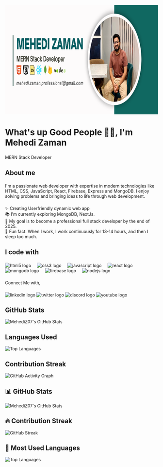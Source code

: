 <div align="center">
  <img height="360" src="https://raw.githubusercontent.com/MehediZ07/MehediZ07/refs/heads/main/Banner.png"  />
</div>

###

<h1 align="left">What's up Good People 👋👋, I'm Mehedi Zaman</h1>

###

<p align="left">MERN Stack Developer</p>

###

<h2 align="left">About me</h2>

###

<p align="left">I'm a passionate web developer with expertise in modern technologies like HTML, CSS, JavaScript, React, Firebase, Express and MongoDB. I enjoy solving problems and bringing ideas to life through web development.</p>

###

<p align="left">✨ Creating Userfriendly dynamic web app<br>📚 I'm currently exploring MongoDB, NextJs.<br>🎯 My goal is to become a professional full stack developer by the end of 2025.<br>🎲 Fun fact: When I work, I work continuously for 13-14 hours, and then I sleep too much.</p>

###

<h2 align="left">I code with</h2>

###

<div align="left">
  <img src="https://cdn.jsdelivr.net/gh/devicons/devicon/icons/html5/html5-original.svg" height="40" alt="html5 logo"  />
  <img width="12" />
  <img src="https://cdn.jsdelivr.net/gh/devicons/devicon/icons/css3/css3-original.svg" height="40" alt="css3 logo"  />
  <img width="12" />
  <img src="https://cdn.jsdelivr.net/gh/devicons/devicon/icons/javascript/javascript-original.svg" height="40" alt="javascript logo"  />
  <img width="12" />
  <img src="https://cdn.jsdelivr.net/gh/devicons/devicon/icons/react/react-original.svg" height="40" alt="react logo"  />
  <img width="12" />
  <img src="https://cdn.jsdelivr.net/gh/devicons/devicon/icons/mongodb/mongodb-original.svg" height="40" alt="mongodb logo"  />
  <img width="12" />
  <img src="https://cdn.jsdelivr.net/gh/devicons/devicon/icons/firebase/firebase-plain.svg" height="40" alt="firebase logo"  />
  <img width="12" />
  <img src="https://cdn.jsdelivr.net/gh/devicons/devicon/icons/nodejs/nodejs-original.svg" height="40" alt="nodejs logo"  />
</div>

###

<p align="left">Connect Me with,</p>

###

<div align="left">
  <img src="https://raw.githubusercontent.com/maurodesouza/profile-readme-generator/master/src/assets/icons/social/linkedin/default.svg" width="52" height="40" alt="linkedin logo"  />
  <img src="https://raw.githubusercontent.com/maurodesouza/profile-readme-generator/master/src/assets/icons/social/twitter/default.svg" width="52" height="40" alt="twitter logo"  />
  <img src="https://raw.githubusercontent.com/maurodesouza/profile-readme-generator/master/src/assets/icons/social/discord/default.svg" width="52" height="40" alt="discord logo"  />
  <img src="https://raw.githubusercontent.com/maurodesouza/profile-readme-generator/master/src/assets/icons/social/youtube/default.svg" width="52" height="40" alt="youtube logo"  />
</div>

###

## GitHub Stats  

![MehediZ07's GitHub Stats](https://github-readme-stats.vercel.app/api?username=MehediZ07&show_icons=true&theme=radical)  

## Languages Used  

![Top Languages](https://github-readme-stats.vercel.app/api/top-langs/?username=MehediZ07&layout=compact&theme=radical)  

## Contribution Streak  

![GitHub Activity Graph](https://activity-graph.herokuapp.com/graph?username=MehediZ07&theme=tokyo-night)



## 📊 GitHub Stats  

![MehediZ07's GitHub Stats](https://github-readme-stats.vercel.app/api?username=MehediZ07&show_icons=true&theme=radical)  

## 🔥 Contribution Streak  

![GitHub Streak](https://github-readme-streak-stats.herokuapp.com/?user=MehediZ07&theme=radical)  

## 🎯 Most Used Languages  

![Top Languages](https://github-readme-stats.vercel.app/api/top-langs/?username=MehediZ07&layout=compact&theme=radical)  



